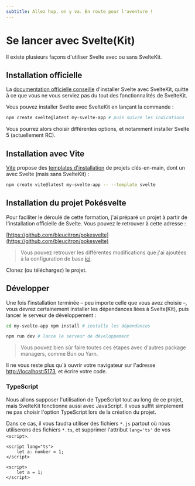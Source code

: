 ```yaml
---
subtitle: Allez hop, on y va. En route pour l'aventure !
---
```


# Se lancer avec Svelte(Kit)

Il existe plusieurs façons d'utiliser Svelte avec ou sans SvelteKit.

## Installation officielle

La [documentation officielle conseille](https://svelte.dev/docs/introduction#start-a-new-project)
d'installer Svelte avec SvelteKit, quitte à ce que vous ne vous serviez pas du tout des
fonctionnalités de SvelteKit.

Vous pouvez installer Svelte avec SvelteKit en lançant la commande :

```bash
npm create svelte@latest my-svelte-app # puis suivre les indications
```

Vous pourrez alors choisir différentes options, et notamment installer Svelte 5 (actuellement RC).

## Installation avec Vite

[Vite](https://vitejs.dev/) propose des [templates
d'installation](https://vitejs.dev/guide/#scaffolding-your-first-vite-project) de projets
clés-en-main, dont un avec Svelte (mais sans SvelteKit) :

```bash
npm create vite@latest my-svelte-app -- --template svelte
```

## Installation du projet Pokésvelte

Pour faciliter le déroulé de cette formation, j'ai préparé un projet à partir de l'installation
officielle de Svelte. Vous pouvez le retrouver à cette adresse :

[https://github.com/bleucitron/pokesvelte](https://github.com/bleucitron/pokesvelte)

> Vous pouvez retrouver les différentes modifications que j'ai ajoutées à la configuration de base
> [ici](https://github.com/bleucitron/pokesvelte/commit/05e6c524850af9f447828050c30ea22e3c167c4f).

Clonez (ou téléchargez) le projet.

## Développer

Une fois l'installation terminée – peu importe celle que vous avez choisie –, vous devrez
certainement installer les dépendances liées à Svelte(Kit), puis lancer le serveur de développement
:

```bash
cd my-svelte-app npm install # installe les dépendances

npm run dev # lance le serveur de développement
```

> Vous pouvez bien sûr faire toutes ces étapes avec d'autres package managers, comme Bun ou Yarn.

Il ne vous reste plus qu`à ouvrir votre navigateur sur l'adresse
[http://localhost:5173](http://localhost:5173), et écrire votre code.

### TypeScript

Nous allons supposer l'utilisation de TypeScript tout au long de ce projet, mais SvelteKit
fonctionne aussi avec JavaScript. Il vous suffit simplement ne pas choisir l'option TypeScript lors
de la création du projet.

Dans ce cas, il vous faudra utiliser des fichiers `*.js` partout où nous utiliserons des fichiers
`*.ts`, et supprimer l'attribut `lang='ts'` de vos `<script>`.

```svelte
<script lang="ts">
	let a: number = 1;
</script>
```

```svelte
<script>
	let a = 1;
</script>
```
